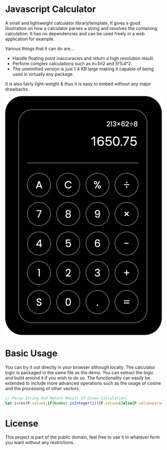 # Javascript Calculator
A small and lightweight calculator library/template, It gives a good illustration on how a calculator parses a string and resolves the containing calculation. 
It has no dependencies and can be used freely in a web application for example. 

Various things that it can do are...
* Handle floating point inaccuracies and return a high resolution result.
* Perform complex calculations such as π+5π2 and 5!%4^2.
* The unminified version is just 1.4 KB large making it capable of being used in virtually any package.

It is also fairly light-weight & thus it is easy to embed without any major drawbacks.

<img src="./preview.png">

# Basic Usage
You can try it out directly in your browser although locally. The calculator logic is packaged in the same file as the demo. You can extract the logic and build around it if you wish to do so.
The functionality can easily be extended to include more advanced operations such as the usage of cosine and the processing of other vectors.


```javascript
// Parse String And Return Result Of Given Calculation;
let i=res(P.value);if(Number.isInteger(i)){P.value=i}else{P.value=parseFloat(i.toFixed(8))};P.focus();
```

# License
This project is part of the public domain, feel free to use it in whatever form you want without any restrictions.
